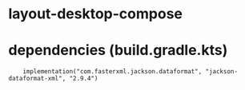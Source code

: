 # layout-desktop-compose
 
# dependencies (build.gradle.kts)
```
	implementation("com.fasterxml.jackson.dataformat", "jackson-dataformat-xml", "2.9.4")
```

